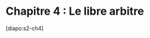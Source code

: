 # Chapitre 4 : Le libre arbitre

[diapo:s2-ch4]

<!-- ### Contenu de ce chapitre

<script>subPages()</script> -->